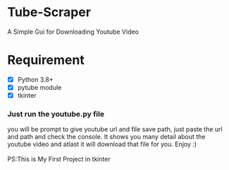 # Tube-Scraper
A Simple Gui for Downloading Youtube Video
# Requirement
- [X] Python 3.8+
- [X] pytube module
- [X] tkinter
### Just run the youtube.py file 

you will be prompt to give youtube url and file save path, just paste the url and path and check the console. It shows you many detail about the youtube video and atlast it will download that file for you. Enjoy :)
<br/><br/>
PS:This is My First Project in tkinter

